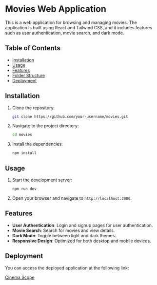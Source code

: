 # Movies Web Application

This is a web application for browsing and managing movies. The application is built using React and Tailwind CSS, and it includes features such as user authentication, movie search, and dark mode.

## Table of Contents

- [Installation](#installation)
- [Usage](#usage)
- [Features](#features)
- [Folder Structure](#folder-structure)
- [Deployment](#deployment)

## Installation

1. Clone the repository:
    ```sh
    git clone https://github.com/your-username/movies.git
    ```
2. Navigate to the project directory:
    ```sh
    cd movies
    ```
3. Install the dependencies:
    ```sh
    npm install
    ```

## Usage

1. Start the development server:
    ```sh
    npm run dev
    ```
2. Open your browser and navigate to `http://localhost:3000`.

## Features

- **User Authentication**: Login and signup pages for user authentication.
- **Movie Search**: Search for movies and view details.
- **Dark Mode**: Toggle between light and dark themes.
- **Responsive Design**: Optimized for both desktop and mobile devices.

## Deployment

You can access the deployed application at the following link:

[Cinema Scope](https://cinema-scope-two.vercel.app/) 